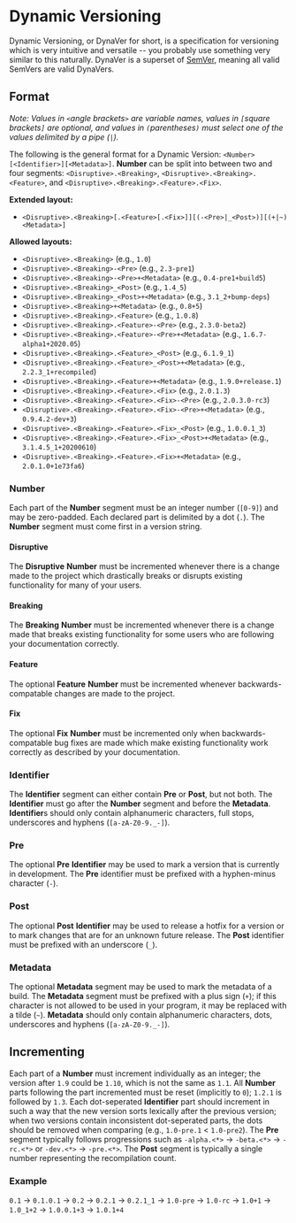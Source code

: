 # Dynamic Versioning

Dynamic Versioning, or DynaVer for short, is a specification for versioning which is very intuitive and versatile -- you probably use something very similar to this naturally. DynaVer is a superset of [SemVer](https://github.com/semver/semver), meaning all valid SemVers are valid DynaVers.

## Format
*Note: Values in `<`angle brackets`>` are variable names, values in `[`square brackets`]` are optional, and values in `(`parentheses`)` must select one of the values delimited by a pipe (`|`).*

The following is the general format for a Dynamic Version: `<Number>[<Identifier>][<Metadata>]`. **Number** can be split into between two and four segments: `<Disruptive>.<Breaking>`, `<Disruptive>.<Breaking>.<Feature>`, and `<Disruptive>.<Breaking>.<Feature>.<Fix>`.

**Extended layout:**
- `<Disruptive>.<Breaking>[.<Feature>[.<Fix>]][(-<Pre>|_<Post>)][(+|~)<Metadata>]`

**Allowed layouts:**
- `<Disruptive>.<Breaking>` (e.g., `1.0`)
- `<Disruptive>.<Breaking>-<Pre>` (e.g., `2.3-pre1`)
- `<Disruptive>.<Breaking>-<Pre>+<Metadata>` (e.g., `0.4-pre1+build5`)
- `<Disruptive>.<Breaking>_<Post>` (e.g., `1.4_5`)
- `<Disruptive>.<Breaking>_<Post>+<Metadata>` (e.g., `3.1_2+bump-deps`)
- `<Disruptive>.<Breaking>+<Metadata>` (e.g., `0.8+5`)
- `<Disruptive>.<Breaking>.<Feature>` (e.g., `1.0.8`)
- `<Disruptive>.<Breaking>.<Feature>-<Pre>` (e.g., `2.3.0-beta2`)
- `<Disruptive>.<Breaking>.<Feature>-<Pre>+<Metadata>` (e.g., `1.6.7-alpha1+2020.05`)
- `<Disruptive>.<Breaking>.<Feature>_<Post>` (e.g., `6.1.9_1`)
- `<Disruptive>.<Breaking>.<Feature>_<Post>+<Metadata>` (e.g., `2.2.3_1+recompiled`)
- `<Disruptive>.<Breaking>.<Feature>+<Metadata>` (e.g., `1.9.0+release.1`)
- `<Disruptive>.<Breaking>.<Feature>.<Fix>` (e.g., `2.0.1.3`)
- `<Disruptive>.<Breaking>.<Feature>.<Fix>-<Pre>` (e.g., `2.0.3.0-rc3`)
- `<Disruptive>.<Breaking>.<Feature>.<Fix>-<Pre>+<Metadata>` (e.g., `0.9.4.2-dev+3`)
- `<Disruptive>.<Breaking>.<Feature>.<Fix>_<Post>` (e.g., `1.0.0.1_3`)
- `<Disruptive>.<Breaking>.<Feature>.<Fix>_<Post>+<Metadata>` (e.g., `3.1.4.5_1+20200610`)
- `<Disruptive>.<Breaking>.<Feature>.<Fix>+<Metadata>` (e.g., `2.0.1.0+1e73fa6`)

### Number

Each part of the **Number** segment must be an integer number (`[0-9]`) and may be zero-padded. Each declared part is delimited by a dot (`.`). The **Number** segment must come first in a version string.

#### Disruptive
The **Disruptive** **Number** must be incremented whenever there is a change made to the project which drastically breaks or disrupts existing functionality for many of your users.

#### Breaking
The **Breaking** **Number** must be incremented whenever there is a change made that breaks existing functionality for some users who are following your documentation correctly.

#### Feature
The optional **Feature** **Number** must be incremented whenever backwards-compatable changes are made to the project.

#### Fix
The optional **Fix** **Number** must be incremented only when backwards-compatable bug fixes are made which make existing functionality work correctly as described by your documentation.

### Identifier

The **Identifier** segment can either contain **Pre** or **Post**, but not both. The **Identifier** must go after the **Number** segment and before the **Metadata**. **Identifier**s should only contain alphanumeric characters, full stops, underscores and hyphens (`[a-zA-Z0-9._-]`).

### Pre
The optional **Pre** **Identifier** may be used to mark a version that is currently in development. The **Pre** identifier must be prefixed with a hyphen-minus character (`-`).

### Post
The optional **Post** **Identifier** may be used to release a hotfix for a version or to mark changes that are for an unknown future release. The **Post** identifier must be prefixed with an underscore (`_`).

### Metadata
The optional **Metadata** segment may be used to mark the metadata of a build. The **Metadata** segment must be prefixed with a plus sign (`+`); if this character is not allowed to be used in your program, it may be replaced with a tilde (`~`). **Metadata** should only contain alphanumeric characters, dots, underscores and hyphens (`[a-zA-Z0-9._-]`).

## Incrementing
Each part of a **Number** must increment individually as an integer; the version after `1.9` could be `1.10`, which is not the same as `1.1`. All **Number** parts following the part incremented must be reset (implicitly to `0`); `1.2.1` is followed by `1.3`. Each dot-seperated **Identifier** part should increment in such a way that the new version sorts lexically after the previous version; when two versions contain inconsistent dot-seperated parts, the dots should be removed when comparing (e.g., `1.0-pre.1` < `1.0-pre2`). The **Pre** segment typically follows progressions such as `-alpha.<*>` -> `-beta.<*>` -> `-rc.<*>` or `-dev.<*>` -> `-pre.<*>`. The **Post** segment is typically a single number representing the recompilation count.

### Example
`0.1` -> `0.1.0.1` -> `0.2` -> `0.2.1` -> `0.2.1_1` -> `1.0-pre` -> `1.0-rc` -> `1.0+1` -> `1.0_1+2` -> `1.0.0.1+3` -> `1.0.1+4`
